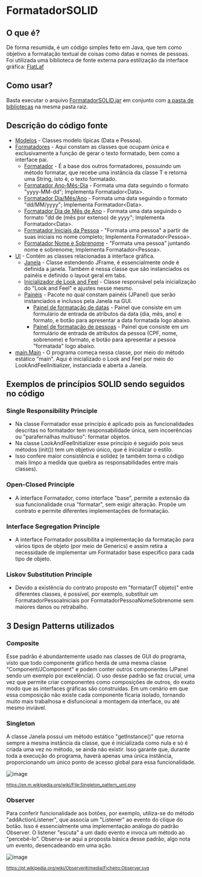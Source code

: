 # FormatadorSOLID
## O que é?
De forma resumida, é um código simples feito em Java, que tem como objetivo a formatação textual de coisas como datas e nomes de pessoas. Foi utilizada uma biblioteca de fonte externa para estilização da interface gráfica: [FlatLaf](https://github.com/JFormDesigner/FlatLaf)
## Como usar?
Basta executar o arquivo [FormatadorSOLID.jar](dist/FormatadorSOLID.jar) em conjunto com [a pasta de bibliotecas](dist/lib) na mesma pasta raiz.
## Descrição do código fonte
* [Modelos](src/modelos) - Classes modelo típicas (Data e Pessoa).
* [Formatadores](src/formatadores) -
  Aqui constam as classes que ocupam única e exclusivamente a função de gerar o texto formatado, bem como a interface pai.
  * [Formatador](src/formatadores/Formatador.java) - É a base dos outros formatadores, possuindo um método formatar, que recebe uma instância da classe T e retorna uma String, isto é, o texto formatado.
  * [Formatador Ano-Mês-Dia](src/formatadores/FormatadorAnoTraçoMêsTraçoDia.java) - Formata uma data seguindo o formato "yyyy-MM-dd"; Implementa Formatador&lt;Data&gt;.
  * [Formatador Dia/Mês/Ano](src/formatadores/FormatadorDiaBarraMêsBarraAno.java) - Formata uma data seguindo o formato "dd/MM/yyyy"; Implementa Formatador&lt;Data&gt;.
  * [Formatador Dia de Mês de Ano](src/formatadores/FormatadorDiaDeMêsDeAno.java) - Formata uma data seguindo o formato "dd de (mês por extenso) de yyyy"; Implementa Formatador&lt;Data&gt;.
  * [Formatador Iniciais da Pessoa](src/formatadores/FormatadorPessoaIniciais.java) - "Formata uma pessoa" a partir de suas iniciais no nome completo; Implementa Formatador&lt;Pessoa&gt;.
  * [Formatador Nome e Sobrenome](src/formatadores/FormatadorPessoaNomeSobrenome.java) - "Formata uma pessoa" juntando nome e sobrenome; Implementa Formatador&lt;Pessoa&gt;.
* [UI](src/ui) - Contém as classes relacionadas à interface gráfica.
  * [Janela](src/ui/Janela.java) - Classe estendendo JFrame, é essencialmente onde é definida a janela. Também é nessa classe que são instanciados os painéis e definido o layout geral em tabs.
  * [Inicializador de Look and Feel](src/ui/LookAndFeelInitializer.java) - Classe responsável pela inicialização do "Look and Feel" e ajustes nesse mesmo.
  * [Painéis](src/ui/paineis) - Pacote no qual constam painéis (JPanel) que serão instanciados e inclusos pela Janela na GUI.
    * [Painel de formatação de datas](src/ui/paineis/PainelData.java) - Painel que consiste em um formulário de entrada de atributos da data (dia, mês, ano) e formato, e botão para apresentar a data formatada logo abaixo.
    * [Painel de formatação de pessoas](src/ui/paineis/PainelPessoa.java) - Painel que consiste em um formulário de entrada de atributos da pessoa (CPF, nome, sobrenome) e formato, e botão para apresentar a pessoa "formatada" logo abaixo.
* [main.Main](src/main/Main.java) - O programa começa nessa classe, por meio do método estático "main". Aqui é inicializado o Look and Feel por meio do LookAndFeelInitializer, instanciada e aberta a Janela.
## Exemplos de princípios SOLID sendo seguidos no código
### Single Responsibility Principle
* Na classe Formatador esse princípio é aplicado pois as funcionalidades descritas no formatador tem responsabilidade única, sem incoerências ou "parafernalhas multiuso": formatar objetos.
* Na classe LookAndFeelInitializer esse princípio é seguido pois seus métodos (init()) tem um objetivo único, que é inicializar o estilo.
* Isso confere maior consistência e solidez (e também torna o código mais limpo a medida que quebra as responsabilidades entre mais classes).
### Open-Closed Principle
* A interface Formatador, como interface "base", permite a extensão da sua funcionalidade crua "formatar", sem exigir alteração. Propõe um contrato e permite diferentes implementações de formatação.
### Interface Segregation Principle
* A interface Formatador possibilita a implementação da formatação para vários tipos de objeto (por meio de Generics) e assim retira a necessidade de implementar um Formatador base específico para cada tipo de objeto.
### Liskov Substitution Principle
* Devido a existência do contrato proposto em "formatar(T objeto)" entre diferentes classes, é possível, por exemplo, substituir um FormatadorPessoaIniciais por FormatadorPessoaNomeSobrenome sem maiores danos ou retrabalho.
## 3 Design Patterns utilizados
### Composite
Esse padrão é abundantemente usado nas classes de GUI do programa, visto que todo componente gráfico herda de uma mesma classe "Component/JComponent" e podem conter outros componentes (JPanel sendo um exemplo por excelência). O uso desse padrão se faz crucial, uma vez que permite criar componentes como composições de outros, do exato modo que as interfaces gráficas são construídas. Em um cenário em que essa composição não existe cada componente ficaria isolado, tornando muito mais trabalhosa e disfuncional a montagem da interface, ou até mesmo inviável.
### Singleton
A classe Janela possui um método estático "getInstance()" que retorna sempre a mesma instância da classe, que é inicializada como nula e só é criada uma vez no método, se ainda não existir. Isso garante que, durante toda a execução do programa, haverá apenas uma única instância, proporcionando um único ponto de acesso global para essa funcionalidade.

![image](https://github.com/ThiagoRamosVelozo/FormatadorSOLID/assets/87590852/6656ef98-f88f-4ab0-8ff5-e75f3f8e4204)

<sup>https://en.m.wikipedia.org/wiki/File:Singleton_pattern_uml.png</sup>

### Observer
Para conferir funcionalidade aos botões, por exemplo, utiliza-se do método "addActionListener", que associa um "Listener" ao evento do clique do botão. Isso é essencialmente uma implementação análoga do padrão Observer. O listener "escuta" a um dado evento e invoca um método ao "percebê-lo". Observa-se aqui a proposta básica desse padrão, algo nota um evento, desencadeando em uma ação.

![image](https://github.com/ThiagoRamosVelozo/FormatadorSOLID/assets/87590852/8c31acca-87d6-4c98-b77f-65ece9de7d5b)

<sup>https://pt.wikipedia.org/wiki/Observer#/media/Ficheiro:Observer.svg</sup>
